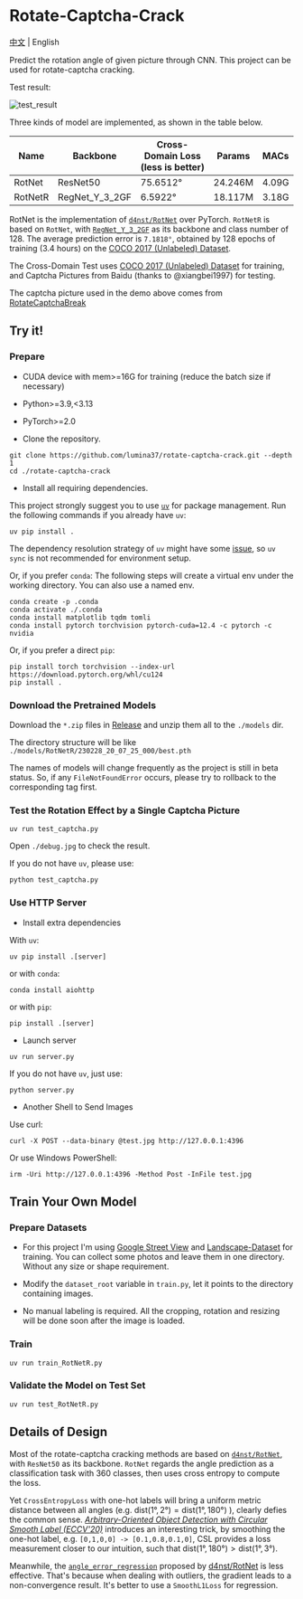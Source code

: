 # Rotate-Captcha-Crack

[中文](README_zh-cn.md) | English

Predict the rotation angle of given picture through CNN. This project can be used for rotate-captcha cracking.

Test result:

![test_result](https://user-images.githubusercontent.com/48282276/224320691-a8eefd23-392b-4580-a729-7869fa237eaa.png)

Three kinds of model are implemented, as shown in the table below.

| Name    | Backbone       | Cross-Domain Loss (less is better) | Params  | MACs  |
| ------- | -------------- | ---------------------------------- | ------- | ----- |
| RotNet  | ResNet50       | 75.6512°                           | 24.246M | 4.09G |
| RotNetR | RegNet_Y_3_2GF | 6.5922°                            | 18.117M | 3.18G |

RotNet is the implementation of [`d4nst/RotNet`](https://github.com/d4nst/RotNet/blob/master/train/train_street_view.py) over PyTorch. `RotNetR` is based on `RotNet`, with [`RegNet_Y_3_2GF`](https://arxiv.org/abs/2101.00590) as its backbone and class number of 128. The average prediction error is `7.1818°`, obtained by 128 epochs of training (3.4 hours) on the [COCO 2017 (Unlabeled) Dataset](http://images.cocodataset.org/zips/unlabeled2017.zip).

The Cross-Domain Test uses [COCO 2017 (Unlabeled) Dataset](http://images.cocodataset.org/zips/unlabeled2017.zip) for training, and Captcha Pictures from Baidu (thanks to @xiangbei1997) for testing.

The captcha picture used in the demo above comes from [RotateCaptchaBreak](https://github.com/chencchen/RotateCaptchaBreak/tree/master/data/baiduCaptcha)

## Try it!

### Prepare

+ CUDA device with mem>=16G for training (reduce the batch size if necessary)

+ Python>=3.9,<3.13

+ PyTorch>=2.0

+ Clone the repository.

```shell
git clone https://github.com/lumina37/rotate-captcha-crack.git --depth 1
cd ./rotate-captcha-crack
```

+ Install all requiring dependencies.

This project strongly suggest you to use [`uv`](https://docs.astral.sh/uv/) for package management. Run the following commands if you already have `uv`:

```shell
uv pip install .
```

The dependency resolution strategy of `uv` might have some [issue](https://github.com/astral-sh/uv/issues/7202), so `uv sync` is not recommended for environment setup.

Or, if you prefer `conda`: The following steps will create a virtual env under the working directory. You can also use a named env.

```shell
conda create -p .conda
conda activate ./.conda
conda install matplotlib tqdm tomli
conda install pytorch torchvision pytorch-cuda=12.4 -c pytorch -c nvidia
```

Or, if you prefer a direct `pip`:

```shell
pip install torch torchvision --index-url https://download.pytorch.org/whl/cu124
pip install .
```

### Download the Pretrained Models

Download the `*.zip` files in [Release](https://github.com/lumina37/rotate-captcha-crack/releases) and unzip them all to the `./models` dir.

The directory structure will be like `./models/RotNetR/230228_20_07_25_000/best.pth`

The names of models will change frequently as the project is still in beta status. So, if any `FileNotFoundError` occurs, please try to rollback to the corresponding tag first.

### Test the Rotation Effect by a Single Captcha Picture

```shell
uv run test_captcha.py
```

Open `./debug.jpg` to check the result.

If you do not have `uv`, please use:

```shell
python test_captcha.py
```

### Use HTTP Server

+ Install extra dependencies

With `uv`:

```shell
uv pip install .[server]
```

or with `conda`:

```shell
conda install aiohttp
```

or with `pip`:

```shell
pip install .[server]
```

+ Launch server

```shell
uv run server.py
```

If you do not have `uv`, just use:

```shell
python server.py
```

+ Another Shell to Send Images

Use curl:

```shell
curl -X POST --data-binary @test.jpg http://127.0.0.1:4396
```

Or use Windows PowerShell:

```shell
irm -Uri http://127.0.0.1:4396 -Method Post -InFile test.jpg
```

## Train Your Own Model

### Prepare Datasets

+ For this project I'm using [Google Street View](https://www.crcv.ucf.edu/data/GMCP_Geolocalization/) and [Landscape-Dataset](https://github.com/yuweiming70/Landscape-Dataset) for training. You can collect some photos and leave them in one directory. Without any size or shape requirement.

+ Modify the `dataset_root` variable in `train.py`, let it points to the directory containing images.

+ No manual labeling is required. All the cropping, rotation and resizing will be done soon after the image is loaded.

### Train


```shell
uv run train_RotNetR.py
```

### Validate the Model on Test Set

```shell
uv run test_RotNetR.py
```

## Details of Design

Most of the rotate-captcha cracking methods are based on [`d4nst/RotNet`](https://github.com/d4nst/RotNet), with `ResNet50` as its backbone. `RotNet` regards the angle prediction as a classification task with 360 classes, then uses cross entropy to compute the loss.

Yet `CrossEntropyLoss` with one-hot labels will bring a uniform metric distance between all angles (e.g. $\mathrm{dist}(1°, 2°) = \mathrm{dist}(1°, 180°)$ ), clearly defies the common sense. *[Arbitrary-Oriented Object Detection with Circular Smooth Label (ECCV'20)](https://www.researchgate.net/publication/343636147_Arbitrary-Oriented_Object_Detection_with_Circular_Smooth_Label)* introduces an interesting trick, by smoothing the one-hot label, e.g. `[0,1,0,0] -> [0.1,0.8,0.1,0]`, CSL provides a loss measurement closer to our intuition, such that $\mathrm{dist}(1°,180°) \gt \mathrm{dist}(1°,3°)$.

Meanwhile, the [`angle_error_regression`](https://github.com/d4nst/RotNet/blob/a56ea59818bbdd76d4dd8d83b8bbbaae6a802310/utils.py#L30-L36) proposed by [d4nst/RotNet](https://github.com/d4nst/RotNet) is less effective. That's because when dealing with outliers, the gradient leads to a non-convergence result. It's better to use a `SmoothL1Loss` for regression.
